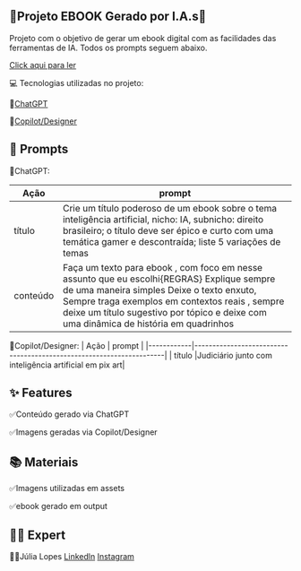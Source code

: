 🤖**Projeto EBOOK Gerado por I.A.s**🤖
-
Projeto com o objetivo de gerar um ebook digital com as facilidades das ferramentas de IA. Todos os prompts seguem abaixo.

[Click aqui para ler](https://github.com/jullx/prompts-recipe-to-create-a-ebook/tree/main/output)

💻 Tecnologias utilizadas no projeto:

🌟[ChatGPT](<https://chat.openai.com/>)

🌟[Copilot/Designer](<https://www.bing.com/images/create?cc=br>)

🧠 Prompts
-
🚀ChatGPT:

|   Ação      |             prompt                                                   |
|-------------|----------------------------------------------------------------------|
| título       |Crie um título poderoso de um ebook sobre o tema inteligência artificial, nicho: IA, subnicho: direito brasileiro; o título deve ser épico e curto com uma temática gamer e descontraída; liste 5 variações de temas|
|conteúdo     |Faça um texto para ebook , com foco em nesse assunto que eu escolhi{REGRAS} Explique sempre de uma maneira simples Deixe o texto enxuto, Sempre traga exemplos em contextos reais , sempre deixe um título sugestivo por tópico e deixe com uma dinâmica de história em quadrinhos|

🚀Copilot/Designer:
| Ação       |     prompt                                                          |
|------------|---------------------------------------------------------------------|
| título     |Judiciário junto com inteligência artificial em pix art|




✨ **Features**
-
✅Conteúdo gerado via ChatGPT

✅Imagens geradas via Copilot/Designer

📚 **Materiais**
-
✅Imagens utilizadas em assets

✅ebook gerado em output

 👩‍💻 Expert
 -
 👩‍🎓Júlia Lopes [Linkedln](https://www.linkedin.com/in/julia-lopes-53a341185/)    [Instagram](julialopes494)
